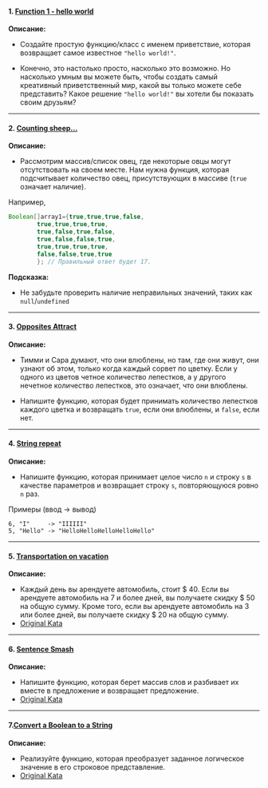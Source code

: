 #### 1. [Function 1 - hello world](FunctionOne.java)

**Описание:**

* Создайте простую функцию/класс с именем приветствие, которая возвращает самое известное `"hello world!"`.

* Конечно, это настолько просто, насколько это возможно. Но насколько умным вы можете быть, чтобы создать самый
  креативный приветственный мир, какой вы только можете себе представить? Какое решение `"hello world!"` вы хотели бы
  показать своим друзьям?

---

#### 2. [Counting sheep...](Counter.java)

**Описание:**

* Рассмотрим массив/список овец, где некоторые овцы могут отсутствовать на своем месте. Нам нужна функция, которая
  подсчитывает количество овец, присутствующих в массиве (`true` означает наличие).

Например,

```java
Boolean[]array1={true,true,true,false,
        true,true,true,true,
        true,false,true,false,
        true,false,false,true,
        true,true,true,true,
        false,false,true,true
        }; // Правильный ответ будет 17.
```

**Подсказка:**

* Не забудьте проверить наличие неправильных значений, таких как `null`/`undefined`

---

#### 3. [Opposites Attract](OppositesAttract.java)

**Описание:**

* Тимми и Сара думают, что они влюблены, но там, где они живут, они узнают об этом, только когда каждый сорвет
  по цветку. Если у одного из цветов четное количество лепестков, а у другого нечетное количество лепестков, это
  означает, что они влюблены.

* Напишите функцию, которая будет принимать количество лепестков каждого цветка и возвращать `true`,
  если они влюблены, и `false`, если нет.

---

#### 4. [String repeat](StringRepeat.java)

**Описание:**

* Напишите функцию, которая принимает целое число `n` и строку `s` в качестве параметров и возвращает строку `s`,
  повторяющуюся ровно `n` раз.

Примеры (ввод -> вывод)

```
6, "I"     -> "IIIIII"
5, "Hello" -> "HelloHelloHelloHelloHello"
```

---

#### 5. [Transportation on vacation](TransportationOnVacation.java)

**Описание:**

* Каждый день вы арендуете автомобиль, стоит $ 40. Если вы арендуете автомобиль на 7 и более дней, вы получаете
  скидку $ 50 на общую сумму. Кроме того, если вы арендуете автомобиль на 3 или более дней, вы получаете скидку $ 20 на
  общую сумму.
* [Original Kata](https://www.codewars.com/kata/568d0dd208ee69389d000016/)

---

#### 6. [Sentence Smash](SentenceSmash.java)

**Описание:**

* Напишите функцию, которая берет массив слов и разбивает их вместе в предложение и возвращает предложение.
* [Original Kata](https://www.codewars.com/kata/53dc23c68a0c93699800041d)

---

#### 7.[Convert a Boolean to a String](BooleanToString.java)

**Описание:**

* Реализуйте функцию, которая преобразует заданное логическое значение в его строковое представление.
* [Original Kata](https://www.codewars.com/kata/551b4501ac0447318f0009cd)
